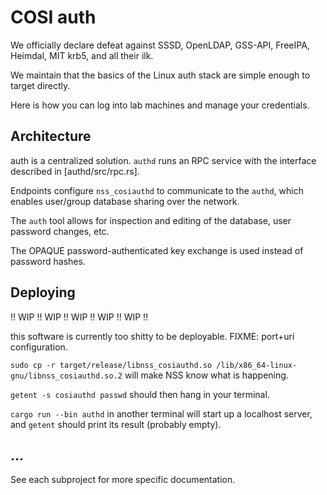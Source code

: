 # COSI auth

We officially declare defeat against SSSD, OpenLDAP, GSS-API, FreeIPA, Heimdal, MIT krb5, and all their ilk.

We maintain that the basics of the Linux auth stack are simple enough to target directly.

Here is how you can log into lab machines and manage your credentials.

## Architecture

auth is a centralized solution. `authd` runs an RPC service with the interface described in [authd/src/rpc.rs].

Endpoints configure `nss_cosiauthd` to communicate to the `authd`, which enables user/group database sharing over the network.

The `auth` tool allows for inspection and editing of the database, user password changes, etc.

The OPAQUE password-authenticated key exchange is used instead of password hashes.

## Deploying

!! WIP !! WIP !! WIP !! WIP !! WIP !!

this software is currently too shitty to be deployable. FIXME: port+uri configuration.

`sudo cp -r target/release/libnss_cosiauthd.so /lib/x86_64-linux-gnu/libnss_cosiauthd.so.2` will make NSS know what is happening.

`getent -s cosiauthd passwd` should then hang in your terminal.

`cargo run --bin authd` in another terminal will start up a localhost server, and `getent` should print its result (probably empty).

## ...

See each subproject for more specific documentation.
